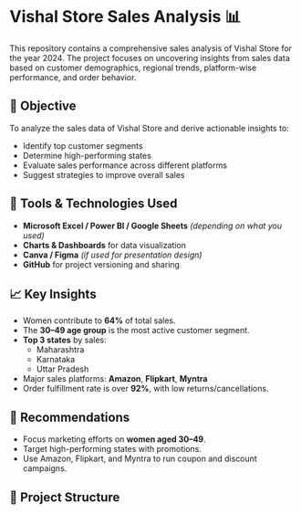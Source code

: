 # Vishal Store Sales Analysis 📊

This repository contains a comprehensive sales analysis of Vishal Store for the year 2024. The project focuses on uncovering insights from sales data based on customer demographics, regional trends, platform-wise performance, and order behavior.

## 📌 Objective

To analyze the sales data of Vishal Store and derive actionable insights to:
- Identify top customer segments
- Determine high-performing states
- Evaluate sales performance across different platforms
- Suggest strategies to improve overall sales

## 🧰 Tools & Technologies Used

- **Microsoft Excel / Power BI / Google Sheets** *(depending on what you used)*
- **Charts & Dashboards** for data visualization
- **Canva / Figma** *(if used for presentation design)*
- **GitHub** for project versioning and sharing

## 📈 Key Insights

- Women contribute to **64%** of total sales.
- The **30–49 age group** is the most active customer segment.
- **Top 3 states** by sales:  
  - Maharashtra  
  - Karnataka  
  - Uttar Pradesh
- Major sales platforms: **Amazon**, **Flipkart**, **Myntra**
- Order fulfillment rate is over **92%**, with low returns/cancellations.

## 🎯 Recommendations

- Focus marketing efforts on **women aged 30–49**.
- Target high-performing states with promotions.
- Use Amazon, Flipkart, and Myntra to run coupon and discount campaigns.

## 📂 Project Structure

